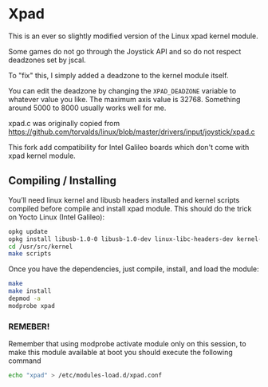 # Xpad

This is an ever so slightly modified version of the Linux xpad kernel module.

Some games do not go through the Joystick API and so do not respect deadzones set by jscal.

To "fix" this, I simply added a deadzone to the kernel module itself.

You can edit the deadzone by changing the `XPAD_DEADZONE` variable to whatever value you like. The maximum axis value is 32768. Something around 5000 to 8000 usually works well for me.

xpad.c was originally copied from https://github.com/torvalds/linux/blob/master/drivers/input/joystick/xpad.c

This fork add compatibility for Intel Galileo boards which don't come with xpad kernel module.

## Compiling / Installing

You’ll need linux kernel and libusb headers installed and kernel scripts compiled before compile and install xpad module. This should do the trick on Yocto Linux (Intel Galileo):

```bash
opkg update
opkg install libusb-1.0-0 libusb-1.0-dev linux-libc-headers-dev kernel-dev kernel-modules
cd /usr/src/kernel
make scripts
```

Once you have the dependencies, just compile, install, and load the module:

```bash
make
make install
depmod -a
modprobe xpad
```

### REMEBER!

Remember that using modprobe activate module only on this session, to make this module
available at boot you should execute the following command

```bash
echo "xpad" > /etc/modules-load.d/xpad.conf
```
